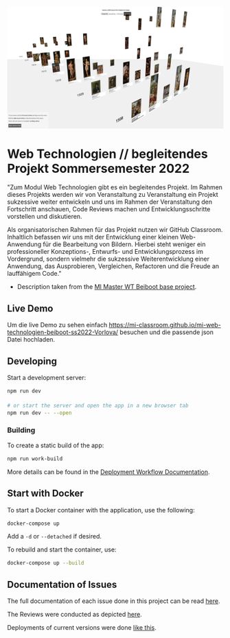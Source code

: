 ![image](Header_image.png)
# Web Technologien // begleitendes Projekt Sommersemester 2022

"Zum Modul Web Technologien gibt es ein begleitendes Projekt. Im Rahmen dieses Projekts werden wir von Veranstaltung zu Veranstaltung ein Projekt sukzessive weiter entwickeln und uns im Rahmen der Veranstaltung den Fortschritt anschauen, Code Reviews machen und Entwicklungsschritte vorstellen und diskutieren.

Als organisatorischen Rahmen für das Projekt nutzen wir GitHub Classroom. Inhaltlich befassen wir uns mit der Entwicklung einer kleinen Web-Anwendung für die Bearbeitung von Bildern. Hierbei steht weniger ein professioneller Konzeptions-, Entwurfs- und Entwicklungsprozess im Vordergrund, sondern vielmehr die sukzessive Weiterentwicklung einer Anwendung, das Ausprobieren, Vergleichen, Refactoren und die Freude an lauffähigem Code."

- Description taken from the [MI Master WT Beiboot base project](https://github.com/mi-classroom/mi-master-wt-beiboot-2022).

## Live Demo

Um die live Demo zu sehen einfach https://mi-classroom.github.io/mi-web-technologien-beiboot-ss2022-Vorlova/ besuchen und die passende json Datei hochladen.


## Developing

Start a development server:

```bash
npm run dev

# or start the server and open the app in a new browser tab
npm run dev -- --open
```

### Building

To create a static build of the app:

```bash
npm run work-build
```

More details can be found in the [Deployment Workflow Documentation](docs/03a-Deployment-Workflow.md).

## Start with Docker

To start a Docker container with the application, use the following:

```bash
docker-compose up
```

Add a ``-d`` or ``--detached`` if desired.

To rebuild and start the container, use:

```bash
docker-compose up --build
```

## Documentation of Issues

The full documentation of each issue done in this project can be read [here](docs/00-Issue-Documentation.md).

The Reviews were conducted as depicted [here](docs/04a-Code-Review-Flow.md).

Deployments of current versions were done [like this](docs/03a-Deployment-Workflow.md).
